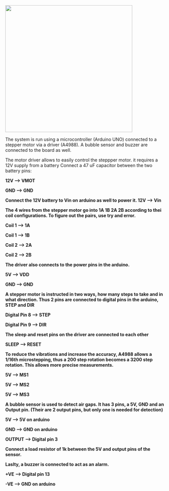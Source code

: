 <img src="https://user-images.githubusercontent.com/24414678/189598110-9c179740-400b-47fe-bb9c-21e436191397.png" width = "400">


The system is run using a microcontroller (Arduino UNO) connected to a stepper motor via a driver (A4988). A bubble sensor and buzzer are connected to the board as well.

The motor driver allows to easily control the steppper motor. it requires a 12V supply from a battery Connect a 47 uF capacitor between the two battery pins:

<b>12V --> VMOT

<b>GND --> GND</b>

Connect the 12V battery to Vin on arduino as well to power it.
<b>12V --> Vin</b>

The 4 wires from the stepper motor go into 1A 1B 2A 2B according to thei coil configurations. To figure out the pairs, use try and error.

<b>Coil 1 --> 1A

Coil 1 --> 1B

Coil 2 --> 2A

Coil 2 --> 2B</b>

The driver also connects to the power pins in the arduino.

<b>5V --> VDD

GND --> GND</b>

A stepper motor is instructed in two ways, how many steps to take and in what direction. Thus 2 pins are connected to digital pins in the arduino, STEP and DIR

<b>Digital Pin 8 --> STEP

Digital Pin 9 --> DIR</b>

The sleep and reset pins on the driver are connected to each other

<b>SLEEP --> RESET</b>

To reduce the vibrations and increase the accuracy, A4988 allows a 1/16th microstepping, thus a 200 step rotation becomes a 3200 step rotation. This allows more precise measurements.

<b>5V --> MS1

5V --> MS2

5V --> MS3</b>

A bubble sensor is used to detect air gaps. It has 3 pins, a 5V, GND and an Output pin. (Their are 2 output pins, but only one is needed for detection)

<b>5V --> 5V on arduino

GND --> GND on arduino

OUTPUT --> Digital pin 3 </b>

Connect a load resistor of 1k between the 5V and output pins of the sensor.

Laslty, a buzzer is connected to act as an alarm.

<b>+VE --> Digital pin 13

-VE --> GND on arduino</b>
